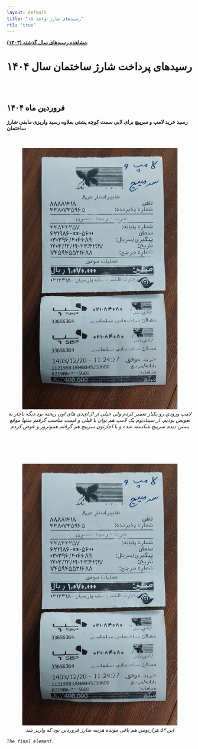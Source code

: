 ```yaml
---
layout: default
title: "رسیدهای شارژ واحد ۱۵"
rtl: "true"
---
```



**[مشاهده رسید‌های سال گذشته (۱۴۰۳)](./another-page.html).**



# رسیدهای پرداخت‌ شارژ ساختمان سال ۱۴۰۴  

<br><br> 

## فروردین ماه ۱۴۰۴  

**رسید خرید لامپ و سرپیچ برای لابی سمت کوچه پشتی بعلاوه رسید واریزی مابقی شارژ ساختمان**

<br>
<p align="center">
   <img src="./assets/images/pay/farvardin-1.jpg" alt="farvardin-1.jpg" width="420px"/>
   <br>
   <em> لامپ ورودی رو یکبار تعمیر کردم ولی خیلی از ال‌ای‌دی‌ های اون ریخته بود دیگه ناچار به تعویض بودیم، از سیتادیوم یک لامپ هم توان با قبلی و قیمت مناسب گرفتم منتها موقع بستن دیدم سرپیچ شکسته شده و با اجازتون سرپیچ هم گرفتم همونروز و عوض کردم </em>

<br><br> 

<br>
<p align="center">
   <img src="./assets/images/pay/farvardin-1.jpg" alt="farvardin-2.jpg" width="420px"/>
   <br>
   <em> این ۵۳ هزارتومن هم باقی مونده هزینه شارژ فروردین بود که واریز شد <em>  
   


```
The final element.
```
